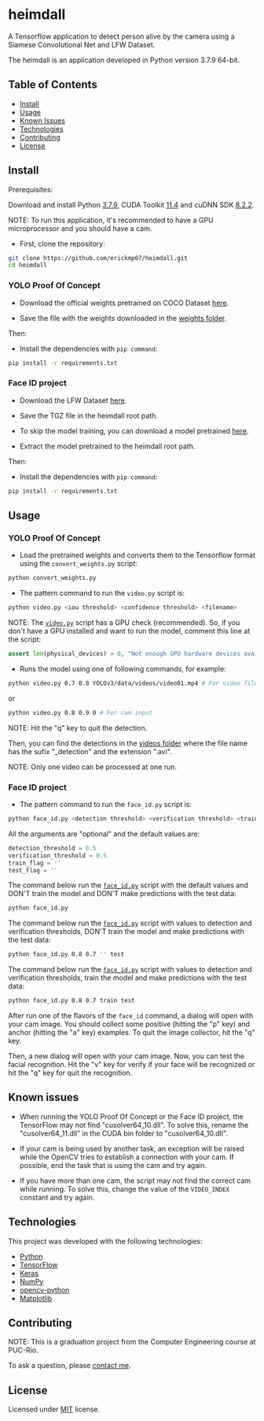 # heimdall

A Tensorflow application to detect person alive by the camera using a Siamese Convolutional Net and LFW Dataset.

The heimdall is an application developed in Python version 3.7.9 64-bit.

## Table of Contents

- [Install](#install)
- [Usage](#usage)
- [Known Issues](#known-issues)
- [Technologies](#technologies)
- [Contributing](#contributing)
- [License](#license)

## Install

Prerequisites:

Download and install Python [3.7.9](https://www.python.org/downloads/release/python-379/), CUDA Toolkit [11.4](https://developer.nvidia.com/cuda-11-4-3-download-archive) and cuDNN SDK [8.2.2](https://developer.nvidia.com/rdp/cudnn-archive#a-collapse822-114).

NOTE: To run this application, it's recommended to have a GPU microprocessor and you should have a cam.

- First, clone the repository:
```bash
git clone https://github.com/erickmp07/heimdall.git
cd heimdall
```

### YOLO Proof Of Concept

- Download the official weights pretrained on COCO Dataset [here](https://pjreddie.com/media/files/yolov3.weights).

- Save the file with the weights downloaded in the [weights folder](YOLOv3/weights).

Then:

- Install the dependencies with `pip command`:
```bash
pip install -r requirements.txt
```

### Face ID project

- Download the LFW Dataset [here](http://vis-www.cs.umass.edu/lfw/lfw.tgz).

- Save the TGZ file in the heimdall root path.

- To skip the model training, you can download a model pretrained [here](https://drive.google.com/file/d/1wwLGkIFNFU3osdMRuvjJ23wVE6XsHnZs/view?usp=sharing).

- Extract the model pretrained to the heimdall root path.

Then:

- Install the dependencies with `pip command`:
```bash
pip install -r requirements.txt
```

## Usage

### YOLO Proof Of Concept

- Load the pretrained weights and converts them to the Tensorflow format using the `convert_weights.py` script:
```bash
python convert_weights.py
```

- The pattern command to run the `video.py` script is:
```bash
python video.py <iou threshold> <confidence threshold> <filename>
```

NOTE: The [`video.py`](video.py) script has a GPU check (recommended). So, if you don't have a GPU installed and want to run the model, comment this line at the script:
```python
assert len(physical_devices) > 0, "Not enough GPU hardware devices available"
```

- Runs the model using one of following commands, for example:
```bash
python video.py 0.7 0.8 YOLOv3/data/videos/video01.mp4 # For video file input
```

or

```bash
python video.py 0.8 0.9 0 # For cam input
```

NOTE: Hit the "q" key to quit the detection.

Then, you can find the detections in the [videos folder](YOLOv3/data/videos) where the file name has the sufix "_detection" and the extension ".avi".

NOTE: Only one video can be processed at one run.

### Face ID project

- The pattern command to run the `face_id.py` script is:
```bash
python face_id.py <detection threshold> <verification threshold> <train flag> <test flag>
```

All the arguments are "optional" and the default values are:
```python
detection_threshold = 0.5
verification_threshold = 0.5
train_flag = ''
test_flag = ''
```

The command below run the [`face_id.py`](face_id.py) script with the default values and DON'T train the model and DON'T make predictions with the test data:
```bash
python face_id.py
```

The command below run the [`face_id.py`](face_id.py) script with values to detection and verification thresholds, DON'T train the model and make predictions with the test data:
```bash
python face_id.py 0.8 0.7 '' test 
```

The command below run the [`face_id.py`](face_id.py) script with values to detection and verification thresholds, train the model and make predictions with the test data:
```bash
python face_id.py 0.8 0.7 train test 
```

After run one of the flavors of the `face_id` command, a dialog will open with your cam image. 
You should collect some positive (hitting the "p" key) and anchor (hitting the "a" key) examples. To quit the image collector, hit the "q" key.

Then, a new dialog will open with your cam image. Now, you can test the facial recognition.
Hit the "v" key for verify if your face will be recognized or hit the "q" key for quit the recognition.

## Known issues

- When running the YOLO Proof Of Concept or the Face ID project, the TensorFlow may not find "cusolver64_10.dll". To solve this, rename the "cusolver64_11.dll" in the CUDA bin folder to "cusolver64_10.dll".

- If your cam is being used by another task, an exception will be raised while the OpenCV tries to establish a connection with your cam. If possible, end the task that is using the cam and try again. 

- If you have more than one cam, the script may not find the correct cam while running. To solve this, change the value of the `VIDEO_INDEX` constant and try again.

## Technologies

This project was developed with the following technologies:

- [Python](https://www.python.org/)
- [TensorFlow](https://www.tensorflow.org/)
- [Keras](https://keras.io/)
- [NumPy](https://numpy.org/)
- [opencv-python](https://github.com/opencv/opencv-python)
- [Matplotlib](https://matplotlib.org/)

## Contributing

NOTE: This is a graduation project from the Computer Engineering course at PUC-Rio.

To ask a question, please [contact me](mailto:erimacedo_92@hotmail.com).

## License

Licensed under [MIT](LICENSE) license.
